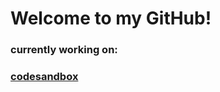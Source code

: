 # Welcome to my GitHub!

### currently working on:

### [codesandbox](https://codesandbox.io/u/RobinW)
